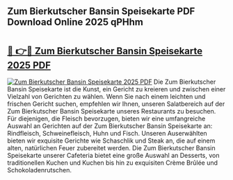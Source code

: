 ## Zum Bierkutscher Bansin Speisekarte PDF Download Online 2025 qPHhm

# <h2><a href="http://gca16tr.nevu.top/?p=Zum+Bierkutscher+Bansin+Speisekarte">🔗 👉🔴 Zum Bierkutscher Bansin Speisekarte 2025 PDF</a></h2>

[![Zum Bierkutscher Bansin Speisekarte 2025 PDF](https://i.imgur.com/dBaPXMq.png)](http://gca16tr.nevu.top/?p=Zum+Bierkutscher+Bansin+Speisekarte)
Die Zum Bierkutscher Bansin Speisekarte ist die Kunst, ein Gericht zu kreieren und zwischen einer Vielzahl von Gerichten zu wählen. Wenn Sie nach einem leichten und frischen Gericht suchen, empfehlen wir Ihnen, unseren Salatbereich auf der Zum Bierkutscher Bansin Speisekarte unseres Restaurants zu besuchen. Für diejenigen, die Fleisch bevorzugen, bieten wir eine umfangreiche Auswahl an Gerichten auf der Zum Bierkutscher Bansin Speisekarte an: Rindfleisch, Schweinefleisch, Huhn und Fisch. Unseren Auserwählten bieten wir exquisite Gerichte wie Schaschlik und Steak an, die auf einem alten, natürlichen Feuer zubereitet werden. Die Zum Bierkutscher Bansin Speisekarte unserer Cafeteria bietet eine große Auswahl an Desserts, von traditionellen Kuchen und Kuchen bis hin zu exquisiten Crème Brûlée und Schokoladenrutschen.
